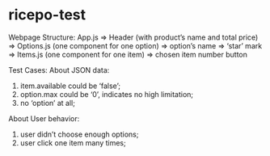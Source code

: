 # ricepo-test

Webpage Structure:
App.js  => Header (with product’s name and total price)
	      => Options.js (one component for one option) => option’s name
							                                       => ‘star’ mark
							                                       => Items.js (one component for one item)
							                                       => chosen item number button


Test Cases:
About JSON data:
1. item.available could be ‘false’;
2. option.max could be ‘0’, indicates no high limitation;
3. no ‘option’ at all; 

About User behavior:
1. user didn’t choose enough options;
2. user click one item many times;
